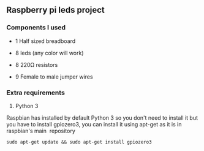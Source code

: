 ## Raspberry pi leds  project

### Components I used

-  1 Half sized breadboard

-  8 leds (any color will work)

-  8 220Ω resistors

-  9  Female to male jumper wires

### Extra requirements 

1. Python 3 



Raspbian has installed by default Python 3 so you don't need to install it but you have to install gpiozero3, you can install it using apt-get as it is in raspbian's main  repository 

`sudo apt-get update && sudo apt-get install gpiozero3`



 
